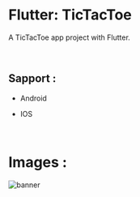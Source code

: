 # Flutter: TicTacToe 
A TicTacToe app project with Flutter.

</br> 

## Sapport :
- Android
- IOS

  </br>

# Images :
![banner](https://github.com/BardiaKhd/tic_toc_toe/assets/138980378/d32fda37-7286-4b9a-af7f-3a606b271ea7)
